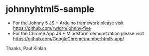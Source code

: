 johnnyhtml5-sample
==================

- For the Johnny 5 JS + Arduino framework please visit https://github.com/rwldrn/johnny-five
- For the Chrome App JS + Mindstorm demonstration please visit https://github.com/GoogleChrome/numberhtml5-app/

Thanks,
Paul Kinlan